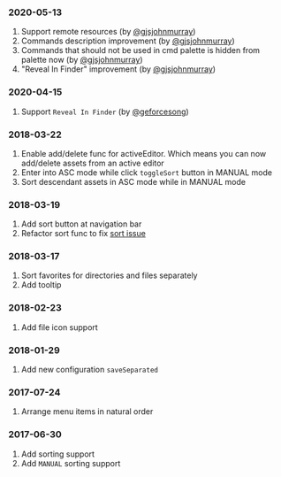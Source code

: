 <!--Check [Keep a Changelog](http://keepachangelog.com/) for recommendations on how to structure this file.-->
### 2020-05-13

1. Support remote resources (by [@gjsjohnmurray](https://github.com/gjsjohnmurray))
2. Commands description improvement (by [@gjsjohnmurray](https://github.com/gjsjohnmurray))
3. Commands that should not be used in cmd palette is hidden from palette now (by [@gjsjohnmurray](https://github.com/gjsjohnmurray))
4. "Reveal In Finder" improvement (by [@gjsjohnmurray](https://github.com/gjsjohnmurray))

### 2020-04-15

1. Support `Reveal In Finder` (by [@geforcesong](https://github.com/geforcesong))

### 2018-03-22

1. Enable add/delete func for activeEditor. Which means you can now add/delete assets from an active editor
2. Enter into ASC mode while click `toggleSort` button in MANUAL mode
3. Sort descendant assets in ASC mode while in MANUAL mode

### 2018-03-19

1. Add sort button at navigation bar
2. Refactor sort func to fix [sort issue](https://github.com/leftstick/vscode-favorites/issues/3#issuecomment-373995913)

### 2018-03-17

1. Sort favorites for directories and files separately
2. Add tooltip

### 2018-02-23

1. Add file icon support

### 2018-01-29

1. Add new configuration `saveSeparated`

### 2017-07-24

1. Arrange menu items in natural order

### 2017-06-30

1. Add sorting support
2. Add `MANUAL` sorting support
